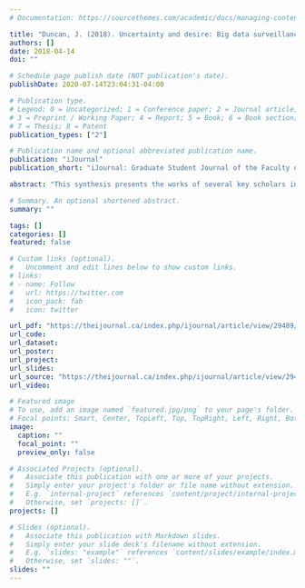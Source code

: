 ```yaml
---
# Documentation: https://sourcethemes.com/academic/docs/managing-content/

title: "Duncan, J. (2018). Uncertainty and desire: Big data surveillance and digital citizenship."
authors: []
date: 2018-04-14
doi: ""

# Schedule page publish date (NOT publication's date).
publishDate: 2020-07-14T23:04:31-04:00

# Publication type.
# Legend: 0 = Uncategorized; 1 = Conference paper; 2 = Journal article;
# 3 = Preprint / Working Paper; 4 = Report; 5 = Book; 6 = Book section;
# 7 = Thesis; 8 = Patent
publication_types: ["2"]

# Publication name and optional abbreviated publication name.
publication: "iJournal"
publication_short: "iJournal: Graduate Student Journal of the Faculty of Information"

abstract: "This synthesis presents the works of several key scholars in the field of critical data studies to explore how the practice of Big Data surveillance is redrafting possibilities for digital citizenship and contemporary democracy. Through a critical analysis of five works, I establish that the distinction between public and private surveillance is becoming ever-more unclear. In this light, I explore how the technology interfaces with inequality, transparency, and online participation, calling into question the validity, ethics and consequences of Big Data surveillance. I discuss how these phenomena construct ambivalent digital citizens who are both willing participants and fearful subjects in their online activities. I conclude that transparency, democratic accountability and novel forms of activism and policymaking are needed to counter the use of Big Data as a tool of political control and manipulation."

# Summary. An optional shortened abstract.
summary: ""

tags: []
categories: []
featured: false

# Custom links (optional).
#   Uncomment and edit lines below to show custom links.
# links:
# - name: Follow
#   url: https://twitter.com
#   icon_pack: fab
#   icon: twitter

url_pdf: "https://theijournal.ca/index.php/ijournal/article/view/29489/21980"
url_code:
url_dataset:
url_poster:
url_project:
url_slides:
url_source: "https://theijournal.ca/index.php/ijournal/article/view/29489"
url_video:

# Featured image
# To use, add an image named `featured.jpg/png` to your page's folder.
# Focal points: Smart, Center, TopLeft, Top, TopRight, Left, Right, BottomLeft, Bottom, BottomRight.
image:
  caption: ""
  focal_point: ""
  preview_only: false

# Associated Projects (optional).
#   Associate this publication with one or more of your projects.
#   Simply enter your project's folder or file name without extension.
#   E.g. `internal-project` references `content/project/internal-project/index.md`.
#   Otherwise, set `projects: []`.
projects: []

# Slides (optional).
#   Associate this publication with Markdown slides.
#   Simply enter your slide deck's filename without extension.
#   E.g. `slides: "example"` references `content/slides/example/index.md`.
#   Otherwise, set `slides: ""`.
slides: ""
---
```

